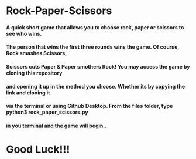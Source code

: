 # Rock-Paper-Scissors
#### A quick short game that allows you to choose rock, paper or scissors to see who wins. 
#### The person that wins the first three rounds wins the game. Of course, Rock smashes Scissors, 
#### Scissors cuts Paper & Paper smothers Rock! You may access the game by cloning this repository 
#### and opening it up in the method you choose. Whether its by copying the link and cloning it 
#### via the terminal or using Github Desktop. From the files folder, type python3 rock_paper_scissors.py 
#### in you terminal and the game will begin.. 

# Good Luck!!!
